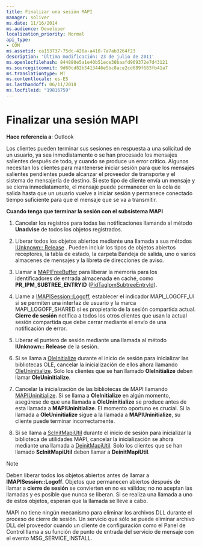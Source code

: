```yaml
---
title: Finalizar una sesión MAPI
manager: soliver
ms.date: 11/16/2014
ms.audience: Developer
localization_priority: Normal
api_type:
- COM
ms.assetid: ca153737-75dc-426a-a410-7a7ab3264f23
description: 'Última modificación: 23 de julio de 2011'
ms.openlocfilehash: 844880e5a1e40b51ece30baafd969372e7d43121
ms.sourcegitcommit: 9d60cd82b5413446e5bc8ace2cd689f683fb41a7
ms.translationtype: MT
ms.contentlocale: es-ES
ms.lasthandoff: 06/11/2018
ms.locfileid: "19816759"
---
```

# <a name="ending-a-mapi-session"></a>Finalizar una sesión MAPI

  
  
**Hace referencia a**: Outlook 
  
Los clientes pueden terminar sus sesiones en respuesta a una solicitud de un usuario, ya sea inmediatamente o se han procesado los mensajes salientes después de todo, y cuando se produce un error crítico. Algunos necesitan los clientes para mantenerse iniciar sesión para que los mensajes salientes pendientes puede alcanzar el proveedor de transporte y el sistema de mensajería de destino. Si este tipo de cliente envía un mensaje y se cierra inmediatamente, el mensaje puede permanecer en la cola de salida hasta que un usuario vuelve a iniciar sesión y permanece conectado tiempo suficiente para que el mensaje que se va a transmitir.
  
 **Cuando tenga que terminar la sesión con el subsistema MAPI**
  
1. Cancelar los registros para todas las notificaciones llamando al método **Unadvise** de todos los objetos registrados. 
    
2. Liberar todos los objetos abiertos mediante una llamada a sus métodos [IUnknown:: Release](http://msdn.microsoft.com/en-us/library/ms682317%28VS.85%29.aspx) . Pueden incluir los tipos de objetos abiertos receptores, la tabla de estado, la carpeta Bandeja de salida, uno o varios almacenes de mensajes y la libreta de direcciones de aviso. 
    
3. Llamar a [MAPIFreeBuffer](mapifreebuffer.md) para liberar la memoria para los identificadores de entrada almacenada en caché, como **PR_IPM_SUBTREE_ENTRYID** ([PidTagIpmSubtreeEntryId](pidtagipmsubtreeentryid-canonical-property.md)).
    
4. Llame a [IMAPISession::Logoff](imapisession-logoff.md), establecer el indicador MAPI_LOGOFF_UI si se permiten una interfaz de usuario y la marca MAPI_LOGOFF_SHARED si es propietario de la sesión compartida actual. **Cierre de sesión** notifica a todos los otros clientes que usan la actual sesión compartida que debe cerrar mediante el envío de una notificación de error. 
    
5. Liberar el puntero de sesión mediante una llamada al método **IUnknown:: Release** de la sesión. 
    
6. Si se llama a [OleInitialize](http://msdn.microsoft.com/en-us/library/ms690134%28v=VS.85%29.aspx) durante el inicio de sesión para inicializar las bibliotecas OLE, cancelar la inicialización de ellos ahora llamando [OleUninitialize](http://msdn.microsoft.com/en-us/library/ms691326%28VS.85%29.aspx). Solo los clientes que se han llamado **OleInitialize** deben llamar **OleUninitialize**. 
    
7. Cancelar la inicialización de las bibliotecas de MAPI llamando [MAPIUninitialize](mapiuninitialize.md). Si se llama a **OleInitialize** en algún momento, asegúrese de que una llamada a **OleUninitialize** se produce antes de esta llamada a **MAPIUninitialize**. El momento oportuno es crucial. Si la llamada a **OleUninitialize** sigue a la llamada a **MAPIUninitialize**, su cliente puede terminar incorrectamente. 
    
8. Si se llama a [ScInitMapiUtil](scinitmapiutil.md) durante el inicio de sesión para inicializar la biblioteca de utilidades MAPI, cancelar la inicialización se ahora mediante una llamada a [DeinitMapiUtil](deinitmapiutil.md). Solo los clientes que se han llamado **ScInitMapiUtil** deben llamar a **DeinitMapiUtil**.
    
> [!NOTE]
> Deben liberar todos los objetos abiertos antes de llamar a **IMAPISession::Logoff**. Objetos que permanecen abiertos después de llamar a **cierre de sesión** se convierten en no es válidos; no no aceptan las llamadas y es posible que nunca se liberan. Si se realiza una llamada a uno de estos objetos, esperan que la llamada se lleve a cabo. 
  
 MAPI no tiene ningún mecanismo para eliminar los archivos DLL durante el proceso de cierre de sesión. Un servicio que sólo se puede eliminar archivo DLL del proveedor cuando un cliente de configuración como el Panel de Control llama a su función de punto de entrada del servicio de mensaje con el evento MSG_SERVICE_INSTALL. 
  

